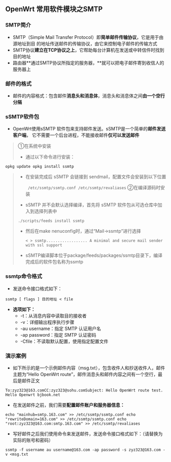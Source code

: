 ## OpenWrt 常用软件模块之SMTP

### SMTP简介

- SMTP（Simple Mail Transfer Protocol）即**简单邮件传输协议**，它是用于由源地址到目 的地址传送邮件的传输协议，由它来控制电子邮件的传输方式
- SMTP协议**建立在TCP协议之上**，它帮助每台计算机在发送或中转信件时找到目的地址
- 路由器**通过SMTP协议所指定的服务器，**就可以把电子邮件寄到收信人的服务器上

### 邮件的格式

- 邮件的内容格式：包含邮件**消息头和消息体**，消息头和消息体之间**由一个空行分隔**

### sSMTP软件包

- OpenWrt使用sSMTP 软件包来支持邮件发送。sSMTP是一个简单的**邮件发送客户端**， 它不需要一个后台进程，不能接收邮件**仅可以发送邮件**

>  ①在系统中安装
>
> - 通过以下命令进行安装：
>
`opkg update opkg install ssmtp`
>
> - 在安装完成后 sSMTP 会链接到 sendmail，配置文件会安装到以下位置
>
>   ` /etc/ssmtp/ssmtp.conf /etc/ssmtp/revaliases`
>  ②在编译源码时安装
>
> - sSMTP 并不会默认选择编译，首先将 sSMTP 软件包从可选仓库中加入到选择列表中
>
> `./scripts/feeds install ssmtp`
> 
> - 然后在make nenuconfig时，通过“Mail→ssmtp”进行选择
>
>   ` < > ssmtp.................. A minimal and secure mail sender with ssl support   `
>
> - sSMTP编译脚本位于package/feeds/packages/ssmtp目录下，编译完成后的软件包名称为ssmtp
>

### ssmtp命令格式

- 发送命令接口格式如下：

```
ssmtp [ flags ] 目的地址 < file
```

- **选项如下：**
  - -t：从消息内容中读取目的接收者
  - -v：详细输出程序执行步骤
  - -au username：指定 SMTP 认证用户名
  - -ap password：指定 SMTP 认证密码
  - -Cfile：不读取默认配置，使用指定配置文件

### 演示案例

- 如下所示的是一个示例邮件内容（msg.txt），包含收件人和抄送收件人，邮件主题为“Hello OpenWrt route”，邮件消息头和邮件内容之间有一个空行，最后是邮件正文

```
To:zyz323@163.comCC:zyz323@sohu.comSubject: Hello OpenWrt route test. Hello Openwrt bjbook.net
```

- 在发送邮件之前，我们需要**配置邮件账户和服务器信息：**

```
echo "mainhub=smtp.163.com" >> /etc/ssmtp/ssmtp.conf echo "rewriteDomain=163.com" >> /etc/ssmtp/ssmtp.conf echo "root:zyz323@163.com:smtp.163.com" >> /etc/ssmtp/revaliases
```

- 写好邮件之后我们使用命令来发送邮件，发送命令接口格式如下：（请替换为实际的账号和密码）

```
ssmtp -f username au username@163.com -ap password -s zyz323@163.com -v <msg.txt
```